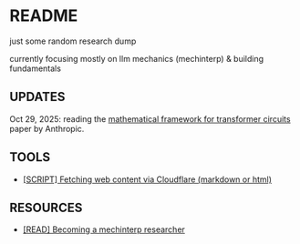 # README

just some random research dump

currently focusing mostly on llm mechanics (mechinterp) & building fundamentals

## UPDATES

Oct 29, 2025: reading the [mathematical framework for transformer circuits](./mathematical-framework-for-transformer-circuits/) paper by Anthropic.

## TOOLS

- [[SCRIPT] Fetching web content via Cloudflare (markdown or html)](./CLOUDFLARE_CONTENT_FETCHING.md)

## RESOURCES

- [[READ] Becoming a mechinterp researcher](https://www.alignmentforum.org/posts/jP9KDyMkchuv6tHwm/how-to-become-a-mechanistic-interpretability-researcher)